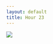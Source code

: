 ```yaml
---
layout: default
title: Hour 23
---
```


<div class="container">
    <div class="row">
        <div class="col-md-8">
            <img src="/images/home-logo.png">
        </div>
        <div class="col-md-4">
        </div>
    </div>
</div>